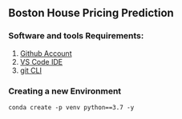 ## Boston House Pricing Prediction
 
### Software and tools Requirements:

1. [Github Account](https://github.com/)
2. [VS Code IDE](https://code.visualstudio.com/)
3. [git CLI](https://cli.github.com/)

### Creating a new Environment 

```
conda create -p venv python==3.7 -y
```
